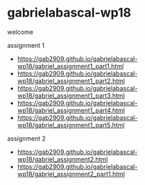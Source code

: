 # gabrielabascal-wp18

welcome

assignment 1
* https://gab2909.github.io/gabrielabascal-wp18/gabriel_assignment1_part1.html
* https://gab2909.github.io/gabrielabascal-wp18/gabriel_assignment1_part2.html
* https://gab2909.github.io/gabrielabascal-wp18/gabriel_assignment1_part3.html
* https://gab2909.github.io/gabrielabascal-wp18/gabriel_assignment1_part4.html
* https://gab2909.github.io/gabrielabascal-wp18/gabriel_assignment1_part5.html

assignment 2
* https://gab2909.github.io/gabrielabascal-wp18/gabriel_assignment2.html
* https://gab2909.github.io/gabrielabascal-wp18/gabriel_assignment2_part1.html
